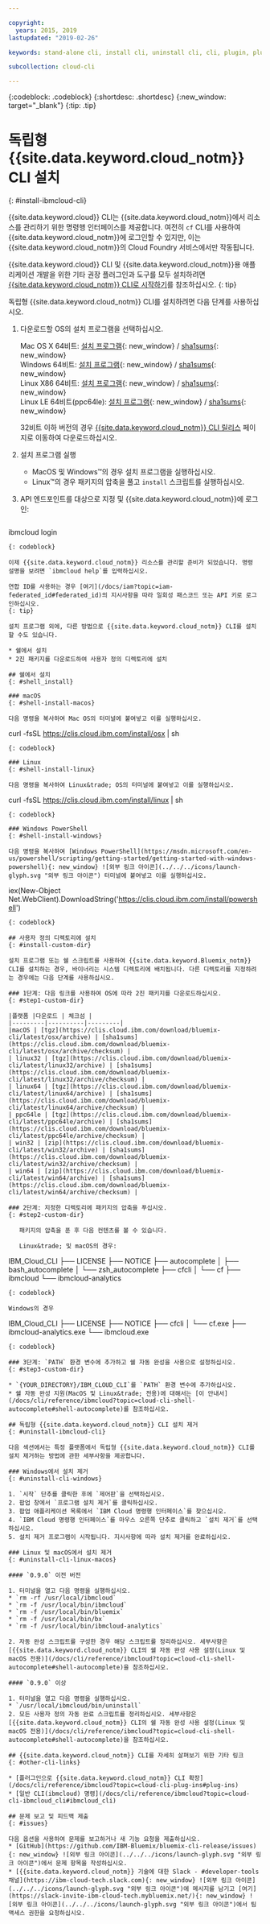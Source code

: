 ```yaml
---

copyright:
  years: 2015, 2019
lastupdated: "2019-02-26"

keywords: stand-alone cli, install cli, uninstall cli, cli, plugin, plug-in, command line, command-line, windows powershell, linux, macos, installer

subcollection: cloud-cli

---
```


{:codeblock: .codeblock}
{:shortdesc: .shortdesc}
{:new_window: target="_blank"}
{:tip: .tip}

# 독립형 {{site.data.keyword.cloud_notm}} CLI 설치
{: #install-ibmcloud-cli}

{{site.data.keyword.cloud}} CLI는 {{site.data.keyword.cloud_notm}}에서 리소스를 관리하기 위한 명령행 인터페이스를 제공합니다. 여전히 `cf` CLI를 사용하여 {{site.data.keyword.cloud_notm}}에 로그인할 수 있지만, 이는 {{site.data.keyword.cloud_notm}}의 Cloud Foundry 서비스에서만 작동됩니다. 

{{site.data.keyword.cloud}} CLI 및 {{site.data.keyword.cloud_notm}}용 애플리케이션 개발을 위한 기타 권장 플러그인과 도구를 모두 설치하려면 [{{site.data.keyword.cloud_notm}} CLI로 시작하기](/docs/cli?topic=cloud-cli-ibmcloud-cli#ibmcloud-cli)를 참조하십시오.
{: tip}

독립형 {{site.data.keyword.cloud_notm}} CLI를 설치하려면 다음 단계를 사용하십시오.

1. 다운로드할 OS의 설치 프로그램을 선택하십시오.

   Mac OS X 64비트: [설치 프로그램](https://clis.cloud.ibm.com/download/bluemix-cli/latest/osx){: new_window} / [sha1sums](https://clis.cloud.ibm.com/download/bluemix-cli/latest/osx/checksum){: new_window} <br>
Windows 64비트: [설치 프로그램](https://clis.cloud.ibm.com/download/bluemix-cli/latest/win64){: new_window} / [sha1sums](https://clis.cloud.ibm.com/download/bluemix-cli/latest/win64/checksum){: new_window} <br>
Linux X86 64비트: [설치 프로그램](https://clis.cloud.ibm.com/download/bluemix-cli/latest/linux64){: new_window} / [sha1sums](https://clis.cloud.ibm.com/download/bluemix-cli/latest/linux64/checksum){: new_window} <br>
Linux LE 64비트(ppc64le): [설치 프로그램](https://clis.cloud.ibm.com/download/bluemix-cli/latest/ppc64le){: new_window} / [sha1sums](https://clis.cloud.ibm.com/download/bluemix-cli/latest/ppc64le/checksum){: new_window} <br>

   32비트 이하 버전의 경우 [{{site.data.keyword.cloud_notm}} CLI 릴리스](/docs/cli/reference/ibmcloud?topic=cloud-cli-cli-releases#cli-releases) 페이지로 이동하여 다운로드하십시오.

2. 설치 프로그램 실행
   * MacOS 및 Windows&trade;의 경우 설치 프로그램을 실행하십시오.
   * Linux&trade;의 경우 패키지의 압축을 풀고 `install` 스크립트를 실행하십시오.

3. API 엔드포인트를 대상으로 지정 및 {{site.data.keyword.cloud_notm}}에 로그인:
   ```
ibmcloud login
   ```
   {: codeblock}
   
이제 {{site.data.keyword.cloud_notm}} 리소스를 관리할 준비가 되었습니다. 명령 설명을 보려면 `ibmcloud help`를 입력하십시오.

연합 ID를 사용하는 경우 [여기](/docs/iam?topic=iam-federated_id#federated_id)의 지시사항을 따라 일회성 패스코드 또는 API 키로 로그인하십시오.  
{: tip}

설치 프로그램 외에, 다른 방법으로 {{site.data.keyword.cloud_notm}} CLI를 설치할 수도 있습니다.

* 쉘에서 설치
* 2진 패키지를 다운로드하여 사용자 정의 디렉토리에 설치

## 쉘에서 설치
{: #shell_install}

### macOS
{: #shell-install-macos}

다음 명령을 복사하여 Mac OS의 터미널에 붙여넣고 이를 실행하십시오.
```
curl -fsSL https://clis.cloud.ibm.com/install/osx | sh
```
{: codeblock}

### Linux
{: #shell-install-linux}

다음 명령을 복사하여 Linux&trade; OS의 터미널에 붙여넣고 이를 실행하십시오.
```
curl -fsSL https://clis.cloud.ibm.com/install/linux | sh
```
{: codeblock}

### Windows PowerShell
{: #shell-install-windows}

다음 명령을 복사하여 [Windows PowerShell](https://msdn.microsoft.com/en-us/powershell/scripting/getting-started/getting-started-with-windows-powershell){: new_window} ![외부 링크 아이콘](../../../icons/launch-glyph.svg "외부 링크 아이콘") 터미널에 붙여넣고 이를 실행하십시오.
```
iex(New-Object Net.WebClient).DownloadString('https://clis.cloud.ibm.com/install/powershell')
```
{: codeblock}

## 사용자 정의 디렉토리에 설치
{: #install-custom-dir}

설치 프로그램 또는 쉘 스크립트를 사용하여 {{site.data.keyword.Bluemix_notm}} CLI를 설치하는 경우, 바이너리는 시스템 디렉토리에 배치됩니다. 다른 디렉토리를 지정하려는 경우에는 다음 단계를 사용하십시오.

### 1단계: 다음 링크를 사용하여 OS에 따라 2진 패키지를 다운로드하십시오.
{: #step1-custom-dir}

|플랫폼 |다운로드 | 체크섬 |
|---------|----------|---------|
|macOS | [tgz](https://clis.cloud.ibm.com/download/bluemix-cli/latest/osx/archive) | [sha1sums](https://clis.cloud.ibm.com/download/bluemix-cli/latest/osx/archive/checksum) |
| linux32 | [tgz](https://clis.cloud.ibm.com/download/bluemix-cli/latest/linux32/archive) | [sha1sums](https://clis.cloud.ibm.com/download/bluemix-cli/latest/linux32/archive/checksum) |
| linux64 | [tgz](https://clis.cloud.ibm.com/download/bluemix-cli/latest/linux64/archive) | [sha1sums](https://clis.cloud.ibm.com/download/bluemix-cli/latest/linux64/archive/checksum) |
| ppc64le | [tgz](https://clis.cloud.ibm.com/download/bluemix-cli/latest/ppc64le/archive) | [sha1sums](https://clis.cloud.ibm.com/download/bluemix-cli/latest/ppc64le/archive/checksum) |
| win32 | [zip](https://clis.cloud.ibm.com/download/bluemix-cli/latest/win32/archive) | [sha1sums](https://clis.cloud.ibm.com/download/bluemix-cli/latest/win32/archive/checksum) |
| win64 | [zip](https://clis.cloud.ibm.com/download/bluemix-cli/latest/win64/archive) | [sha1sums](https://clis.cloud.ibm.com/download/bluemix-cli/latest/win64/archive/checksum) |

### 2단계: 지정한 디렉토리에 패키지의 압축을 푸십시오.
{: #step2-custom-dir}

   패키지의 압축을 푼 후 다음 컨텐츠를 볼 수 있습니다.

   Linux&trade; 및 macOS의 경우:

   ```
   IBM_Cloud_CLI
   ├── LICENSE
   ├── NOTICE
   ├── autocomplete
   │   ├── bash_autocomplete
   │   └── zsh_autocomplete
   ├── cfcli
   │   └── cf
   ├── ibmcloud
   └── ibmcloud-analytics
   ```
   {: codeblock}

   Windows의 경우

   ```
   IBM_Cloud_CLI
   ├── LICENSE
   ├── NOTICE
   ├── cfcli
   │   └── cf.exe
   ├── ibmcloud-analytics.exe
   └── ibmcloud.exe
   ```
   {: codeblock}

### 3단계: `PATH` 환경 변수에 추가하고 쉘 자동 완성을 사용으로 설정하십시오.
{: #step3-custom-dir}

   * `{YOUR_DIRECTORY}/IBM_CLOUD_CLI`를 `PATH` 환경 변수에 추가하십시오.
   * 쉘 자동 완성 지원(MacOS 및 Linux&trade; 전용)에 대해서는 [이 안내서](/docs/cli/reference/ibmcloud?topic=cloud-cli-shell-autocomplete#shell-autocomplete)를 참조하십시오.

## 독립형 {{site.data.keyword.cloud_notm}} CLI 설치 제거
{: #uninstall-ibmcloud-cli}

다음 섹션에서는 특정 플랫폼에서 독립형 {{site.data.keyword.cloud_notm}} CLI를 설치 제거하는 방법에 관한 세부사항을 제공합니다.

### Windows에서 설치 제거
{: #uninstall-cli-windows}

1. `시작` 단추를 클릭한 후에 `제어판`을 선택하십시오.
2. 팝업 창에서 `프로그램 설치 제거`를 클릭하십시오.
3. 팝업 애플리케이션 목록에서 `IBM Cloud 명령행 인터페이스`를 찾으십시오.
4. `IBM Cloud 명령행 인터페이스`를 마우스 오른쪽 단추로 클릭하고 `설치 제거`를 선택하십시오.
5. 설치 제거 프로그램이 시작됩니다. 지시사항에 따라 설치 제거를 완료하십시오.

### Linux 및 macOS에서 설치 제거
{: #uninstall-cli-linux-macos}

#### `0.9.0` 이전 버전

1. 터미널을 열고 다음 명령을 실행하십시오.
  * `rm -rf /usr/local/ibmcloud`
  * `rm -f /usr/local/bin/ibmcloud`
  * `rm -f /usr/local/bin/bluemix`
  * `rm -f /usr/local/bin/bx`
  * `rm -f /usr/local/bin/ibmcloud-analytics`

2. 자동 완성 스크립트를 구성한 경우 해당 스크립트를 정리하십시오. 세부사항은 [{{site.data.keyword.cloud_notm}} CLI의 쉘 자동 완성 사용 설정(Linux 및 macOS 전용)](/docs/cli/reference/ibmcloud?topic=cloud-cli-shell-autocomplete#shell-autocomplete)을 참조하십시오.

#### `0.9.0` 이상

1. 터미널을 열고 다음 명령을 실행하십시오.
  * `/usr/local/ibmcloud/bin/uninstall`
2. 모든 사용자 정의 자동 완료 스크립트를 정리하십시오. 세부사항은 [{{site.data.keyword.cloud_notm}} CLI의 쉘 자동 완성 사용 설정(Linux 및 macOS 전용)](/docs/cli/reference/ibmcloud?topic=cloud-cli-shell-autocomplete#shell-autocomplete)을 참조하십시오.

## {{site.data.keyword.cloud_notm}} CLI를 자세히 살펴보기 위한 기타 링크
{: #other-cli-links}

* [플러그인으로 {{site.data.keyword.cloud_notm}} CLI 확장](/docs/cli/reference/ibmcloud?topic=cloud-cli-plug-ins#plug-ins)
* [일반 CLI(ibmcloud) 명령](/docs/cli/reference/ibmcloud?topic=cloud-cli-ibmcloud_cli#ibmcloud_cli)

## 문제 보고 및 피드백 제출
{: #issues}

다음 옵션을 사용하여 문제를 보고하거나 새 기능 요청을 제출하십시오.
* [GitHub](https://github.com/IBM-Bluemix/bluemix-cli-release/issues){: new_window} ![외부 링크 아이콘](../../../icons/launch-glyph.svg "외부 링크 아이콘")에서 문제 항목을 작성하십시오.
* [{{site.data.keyword.cloud_notm}} 기술에 대한 Slack - #developer-tools 채널](https://ibm-cloud-tech.slack.com){: new_window} ![외부 링크 아이콘](../../../icons/launch-glyph.svg "외부 링크 아이콘")에 메시지를 남기고 [여기](https://slack-invite-ibm-cloud-tech.mybluemix.net/){: new_window} ![외부 링크 아이콘](../../../icons/launch-glyph.svg "외부 링크 아이콘")에서 팀 액세스 권한을 요청하십시오.
